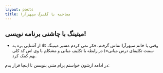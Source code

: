 ```yaml
---
layout: posts
title: مصاحبه با گلبرگ سپهرآرا
---
```


## میتینگ با چاشنی برنامه نویسی!

- وقتی با خانم سپهرآرا تماس گرفتم، فکر نمی کردم مسیر میتینگ کلا از آشنایی بره به سمت تکلیفای درس مبانی=) 
در رابطه با تکلیف مبانی و مشکلم با وی اس کد کلی بهم کمک کرد.

در ادامه ازشون خواستم برام متنی بنویسن تا اینجا قرار بدم:
